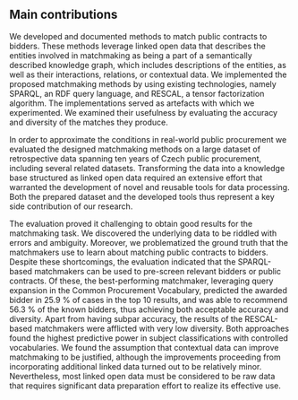 ## Main contributions

<!-- přínosy disertační práce -->

We developed and documented methods to match public contracts to bidders.
These methods leverage linked open data that describes the entities involved in matchmaking as being a part of a semantically described knowledge graph, which includes descriptions of the entities, as well as their interactions, relations, or contextual data.
We implemented the proposed matchmaking methods by using existing technologies, namely SPARQL, an RDF query language, and RESCAL, a tensor factorization algorithm.
The implementations served as artefacts with which we experimented.
We examined their usefulness by evaluating the accuracy and diversity of the matches they produce.

In order to approximate the conditions in real-world public procurement we evaluated the designed matchmaking methods on a large dataset of retrospective data spanning ten years of Czech public procurement, including several related datasets.
Transforming the data into a knowledge base structured as linked open data required an extensive effort that warranted the development of novel and reusable tools for data processing.
Both the prepared dataset and the developed tools thus represent a key side contribution of our research.

The evaluation proved it challenging to obtain good results for the matchmaking task.
We discovered the underlying data to be riddled with errors and ambiguity.
Moreover, we problematized the ground truth that the matchmakers use to learn about matching public contracts to bidders.
Despite these shortcomings, the evaluation indicated that the SPARQL-based matchmakers can be used to pre-screen relevant bidders or public contracts.
Of these, the best-performing matchmaker, leveraging query expansion in the Common Procurement Vocabulary, predicted the awarded bidder in 25.9 % of cases in the top 10 results, and was able to recommend 56.3 % of the known bidders, thus achieving both acceptable accuracy and diversity.
Apart from having subpar accuracy, the results of the RESCAL-based matchmakers were afflicted with very low diversity.
Both approaches found the highest predictive power in subject classifications with controlled vocabularies.
We found the assumption that contextual data can improve matchmaking to be justified, although the improvements proceeding from incorporating additional linked data turned out to be relatively minor.
Nevertheless, most linked open data must be considered to be raw data that requires significant data preparation effort to realize its effective use.
